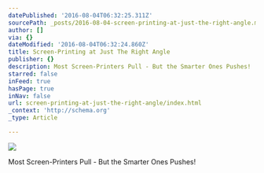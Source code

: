```yaml
---
datePublished: '2016-08-04T06:32:25.311Z'
sourcePath: _posts/2016-08-04-screen-printing-at-just-the-right-angle.md
author: []
via: {}
dateModified: '2016-08-04T06:32:24.860Z'
title: Screen-Printing at Just The Right Angle
publisher: {}
description: Most Screen-Printers Pull - But the Smarter Ones Pushes!
starred: false
inFeed: true
hasPage: true
inNav: false
url: screen-printing-at-just-the-right-angle/index.html
_context: 'http://schema.org'
_type: Article

---
```

![](https://the-grid-user-content.s3-us-west-2.amazonaws.com/8ed2070f-42dc-4773-b848-b38292cdcedd.jpg)

Most Screen-Printers Pull - But the Smarter Ones Pushes!